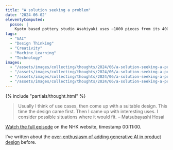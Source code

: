 ```yaml
---
title: "A solution seeking a problem"
date: '2024-06-02'
eleventyComputed:
  posse: |
    Kyoto based pottery studio Asahiyaki uses ~1000 pieces from its 400 year collection to train an neural network to generate new ideas for pottery pieces. Interesting but I can’t help but notice the affect on the design process as described by Matsubayashi Hosai the studio director.
tags:
  - "GAI"
  - "Design Thinking"
  - "Creativity"
  - "Machine Learning"
  - "Technology"
images:
  - "/assets/images/collecting/thoughts/2024/06/a-solution-seeking-a-problem-01.jpg"
  - "/assets/images/collecting/thoughts/2024/06/a-solution-seeking-a-problem-02.jpg"
  - "/assets/images/collecting/thoughts/2024/06/a-solution-seeking-a-problem-03.jpg"
  - "/assets/images/collecting/thoughts/2024/06/a-solution-seeking-a-problem-04.jpg"
---
```


{% include "partials/thought.html" %}

> Usually I think of use cases, then come up with a suitable design.
> This time the design came first.
> Then I came up with interesting uses.
> I consider possible situations where it would fit.
> – Matsubayashi Hosai

[Watch the full episode](https://www3.nhk.or.jp/nhkworld/en/shows/2101023/) on the NHK website, timestamp 00:11:00.

I’ve written about the [over-enthusiasm of adding generative AI in product design](/writing/2023/11/marking-the-homework-of-a-twelve-year-old/) before.